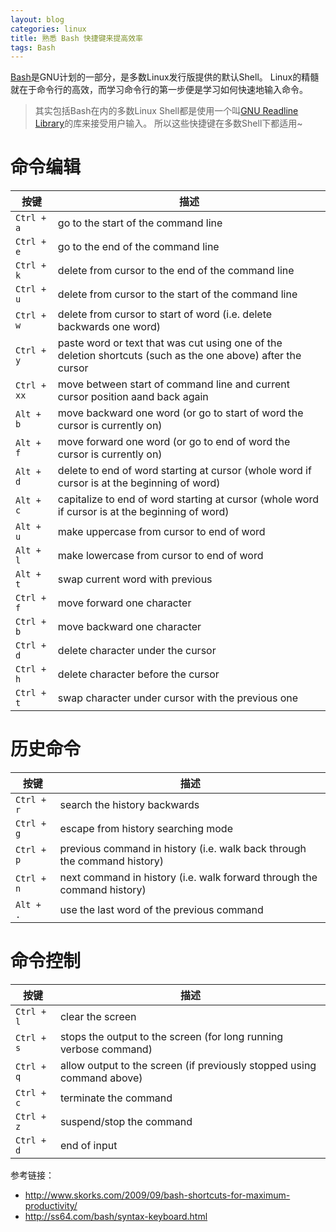 ```yaml
---
layout: blog
categories: linux
title: 熟悉 Bash 快捷键来提高效率
tags: Bash
---
```


[Bash][bash]是GNU计划的一部分，是多数Linux发行版提供的默认Shell。
Linux的精髓就在于命令行的高效，而学习命令行的第一步便是学习如何快速地输入命令。

> 其实包括Bash在内的多数Linux Shell都是使用一个叫[GNU Readline Library][readline]的库来接受用户输入。
> 所以这些快捷键在多数Shell下都适用~

# 命令编辑

按键 | 描述
--- | ---
`Ctrl + a` | go to the start of the command line
`Ctrl + e` | go to the end of the command line
`Ctrl + k` | delete from cursor to the end of the command line
`Ctrl + u` | delete from cursor to the start of the command line
`Ctrl + w` | delete from cursor to start of word (i.e. delete backwards one word)
`Ctrl + y` | paste word or text that was cut using one of the deletion shortcuts (such as the one above) after the cursor
`Ctrl + xx` | move between start of command line and current cursor position aand back again
`Alt + b` | move backward one word (or go to start of word the cursor is currently on)
`Alt + f` | move forward one word (or go to end of word the cursor is currently on)
`Alt + d` | delete to end of word starting at cursor (whole word if cursor is at the beginning of word)
`Alt + c` | capitalize to end of word starting at cursor (whole word if cursor is at the beginning of word)
`Alt + u` | make uppercase from cursor to end of word
`Alt + l` | make lowercase from cursor to end of word
`Alt + t` | swap current word with previous
`Ctrl + f` | move forward one character
`Ctrl + b` | move backward one character
`Ctrl + d` | delete character under the cursor
`Ctrl + h` | delete character before the cursor
`Ctrl + t` | swap character under cursor with the previous one

# 历史命令

按键 | 描述
--- | ---
`Ctrl + r` | search the history backwards
`Ctrl + g` | escape from history searching mode
`Ctrl + p` | previous command in history (i.e. walk back through the command history)
`Ctrl + n` | next command in history (i.e. walk forward through the command history)
`Alt + .` | use the last word of the previous command

# 命令控制

按键 | 描述
--- | ---
`Ctrl + l` | clear the screen
`Ctrl + s` | stops the output to the screen (for long running verbose command)
`Ctrl + q` | allow output to the screen (if previously stopped using command above)
`Ctrl + c` | terminate the command
`Ctrl + z` | suspend/stop the command
`Ctrl + d` | end of input

参考链接：

* http://www.skorks.com/2009/09/bash-shortcuts-for-maximum-productivity/
* http://ss64.com/bash/syntax-keyboard.html

[bash]: http://www.gnu.org/software/bash/
[readline]: http://tiswww.case.edu/php/chet/readline/rltop.html

